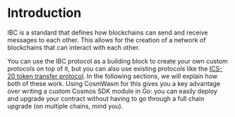 # Introduction

IBC is a standard that defines how blockchains can send and receive messages to each other.
This allows for the creation of a network of blockchains that can interact with each other.

You can use the IBC protocol as a building block to create your own custom protocols on top of it,
but you can also use existing protocols like the [ICS-20 token transfer protocol]. In the following
sections, we will explain how both of these work. Using CosmWasm for this gives you a key advantage
over writing a custom Cosmos SDK module in Go: you can easily deploy and upgrade your contract
without having to go through a full chain upgrade (on multiple chains, mind you).

[ICS-20 token transfer protocol]: https://github.com/cosmos/ibc/blob/main/spec/app/ics-020-fungible-token-transfer/README.md
